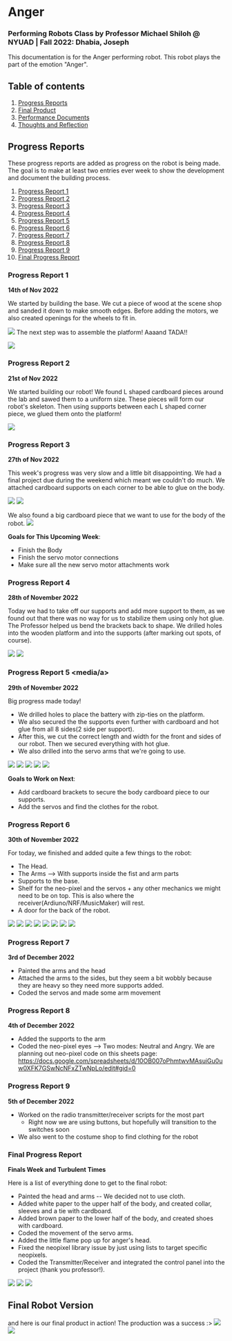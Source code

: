 # Anger
### Performing Robots Class by Professor Michael Shiloh @ NYUAD | Fall 2022: Dhabia, Joseph 

This documentation is for the Anger performing robot. This robot plays the part of the emotion "Anger". 


## Table of contents
1. [Progress Reports](#ProgressReports)
2. [Final Product](#Final)
3. [Performance Documents](#Performace)
4. [Thoughts and Reflection](#FinalReflection)


## Progress Reports <a name="ProgressReports"></a>
These progress reports are added as progress on the robot is being made. The goal is to make at least two entries ever week to show the development and document the building process. 

1. [Progress Report 1](#report1)
2. [Progress Report 2](#report2)
3. [Progress Report 3](#report3)
4. [Progress Report 4](#report4)
5. [Progress Report 5](#report5)
6. [Progress Report 6](#report6)
7. [Progress Report 7](#report7)
8. [Progress Report 8](#report8)
9. [Progress Report 9](#report9)
10. [Final Progress Report](#report10)




### Progress Report 1 <a name="report1"></a>

**14th of Nov 2022**

We started by building the base. We cut a piece of wood at the scene shop and sanded it down to make smooth edges. Before adding the motors, we also created openings for the wheels to fit in.

![](media/platform1.png)
The next step was to assemble the platform! Aaaand TADA!!

![](media/platform2.png)

### Progress Report 2 <a name="report2"></a>

**21st of Nov 2022**

We started building our robot! We found L shaped cardboard pieces around the lab and sawed them to a uniform size. These pieces will form our robot's skeleton. Then using supports between each L shaped corner piece, we glued them onto the platform! 

![](media/skeleton1.png)

### Progress Report 3 <a name="report3"></a>

**27th of Nov 2022**

This week's progress was very slow and a little bit disappointing. We had a final project due during the weekend which meant we couldn't do much. We attached cardboard supports on each corner to be able to glue on the body.

![](media/supports1.jpeg)
![](media/supports2.jpeg)

We also found a big cardboard piece that we want to use for the body of the robot. 
![](media/body1.jpeg)

**Goals for This Upcoming Week**:
- Finish the Body
- Finish the servo motor connections
- Make sure all the new servo motor attachments work

### Progress Report 4 <a name="report4"></a>

**28th of November 2022**

Today we had to take off our supports and add more support to them, as we found out that there was no way for us to stabilize them using only hot glue. The Professor helped us bend the brackets back to shape. We drilled holes into the wooden platform and into the supports (after marking out spots, of course).

![](media/brackets1.jpeg)
![](/brackets2.jpeg)

### Progress Report 5 <a name="report5"><media/a>

**29th of November 2022**

Big progress made today! 
- We drilled holes to place the battery with zip-ties on the platform. 
- We also secured the the supports even further with cardboard and hot glue from all 8 sides(2 side per support). 
- After this, we cut the correct length and width for the front and sides of our robot. Then we secured everything with hot glue.
- We also drilled into the servo arms that we're going to use.

![](media/batterpack.jpeg)
![](media/supports3.jpeg)
![](media/measuring.jpeg)
![](media/bottombody.jpeg)
![](media/servoarmdrill.jpeg)


**Goals to Work on Next**:
- Add cardboard brackets to secure the body cardboard piece to our supports.
- Add the servos and find the clothes for the robot.

### Progress Report 6 <a name="report6"></a>

**30th of November 2022**

For today, we finished and added quite a few things to the robot: 
- The Head.
- The Arms --> With supports inside the fist and arm parts
- Supports to the base.
- Shelf for the neo-pixel and the servos + any other mechanics we might need to be on top. This is also where the receiver(Ardiuno/NRF/MusicMaker) will rest.
- A door for the back of the robot.

![](media/angerbody1.jpeg)
![](media/angerbody2.jpeg)
![](media/arm1.jpeg)
![](media/arm2.jpeg)
![](media/head2.jpeg)
![](media/velcro1.jpeg)
![](media/supportsplatform.jpeg)
![](media/servotest.jpeg)

### Progress Report 7 <a name="report7"></a>

**3rd of December 2022**
- Painted the arms and the head
- Attached the arms to the sides, but they seem a bit wobbly because they are heavy so they need more supports added.
- Coded the servos and made some arm movement

### Progress Report 8 <a name="report8"></a>
**4th of December 2022**
- Added the supports to the arm
- Coded the neo-pixel eyes --> Two modes: Neutral and Angry. We are planning out neo-pixel code on this sheets page: https://docs.google.com/spreadsheets/d/10OB007oPhmtwvMAsuiGu0uw0XFK7GSwNcNFxZTwNpLo/edit#gid=0

### Progress Report 9 <a name="report9"></a>

**5th of December 2022**
- Worked on the radio transmitter/receiver scripts for the most part
  - Right now we are using buttons, but hopefully will transition to the switches soon
- We also went to the costume shop to find clothing for the robot


### Final Progress Report <a name="report10"></a>

**Finals Week and Turbulent Times** 

Here is a list of everything done to get to the final robot:
- Painted the head and arms -- We decided not to use cloth.
- Added white paper to the upper half of the body, and created collar, sleeves and a tie with cardboard.
- Added brown paper to the lower half of the body, and created shoes with cardboard.
- Coded the movement of the servo arms.
- Added the little flame pop up for anger's head.
- Fixed the neopixel library issue by just using lists to target specific neopixels.
- Coded the Transmitter/Receiver and integrated the control panel into the project (thank you professor!). 
  

![](media/paint.jpg)
![](media/bodyprogress.jpg)
![](media/eyes.jpg)

## Final Robot Version <a name="Final"></a>

and here is our final product in action! The production was a success :> 
![](media/final.jpg)
![](media/flamefinal.jpg)


